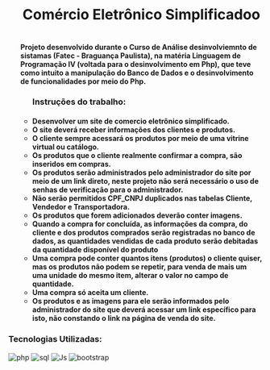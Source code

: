 <div id="user-content-toc">
  <ul align="center">
    <summary><h1 style="display: inline-block">Comércio Eletrônico Simplificadoo</h1></summary>
</div>
<div>
    <ul aling="center">
    <h4>
        Projeto desenvolvido durante o Curso de Análise desinvolviemnto de sistamas (Fatec - Braguança Paulista), na matéria Linguagem de Programação IV (voltada para o desinvolvimento em Php),
        que teve como intuito a manipulação do Banco de Dados e o desinvolvimento de funcionalidades por meio do Php.
    </h4>
      <h7>
        <ul>
          <h3>Instruções do trabalho:</h3>
          <h4>
            <li>Desenvolver um site de comercio eletrônico simplificado. </li>
            <li>O site deverá receber informações dos clientes e produtos. </li>
            <li>O cliente sempre acessará os produtos por meio de uma vitrine virtual ou catálogo. </li>
            <li>Os produtos que o cliente realmente confirmar a compra, são inseridos em compras. </li>
            <li>Os produtos serão administrados pelo administrador do site por meio de um link direto, neste projeto não será necessário o uso de senhas de verificação para o administrador.</li>
            <li>Não serão permitidos CPF_CNPJ duplicados nas tabelas Cliente, Vendedor e Transportadora. </li>
            <li>Os produtos que forem adicionados deverão conter imagens.</li>
            <li>Quando a compra for concluída, as informações da compra, do cliente e dos produtos comprados serão registradas no banco de dados, as quantidades vendidas de cada produto serão debitadas da quantidade disponível do produto</li>
            <li>Uma compra pode conter quantos itens (produtos) o cliente quiser, mas os produtos não podem se repetir, para venda de mais um uma unidade do mesmo item, alterar o valor no campo de quantidade. </li>
            <li>Uma compra só aceita um cliente.</li>
            <li>Os produtos e as imagens para ele serão informados pelo administrador do site que deverá acessar um link específico para isto, não constando o link na página de venda do site.</li>      
          </h4>
        </ul>
      </h7>
</div>
<div style="flex-basis: 48%;">
  <h3>Tecnologias Utilizadas:</h3>
  <img align="center" alt="php" src="https://img.shields.io/badge/PHP-777BB4?style=for-the-badge&logo=php&logoColor=white">
  <img align="center" alt="sql" src="https://img.shields.io/badge/MySQL-00000F?style=for-the-badge&logo=mysql&logoColor=white">
  <img align="center" alt="Js" src="https://img.shields.io/badge/JavaScript-F7DF1E?style=for-the-badge&logo=javascript&logoColor=black">
  <img align="center" alt="bootstrap" src="https://img.shields.io/badge/Bootstrap-563D7C?style=for-the-badge&logo=bootstrap&logoColor=white">
</div>


